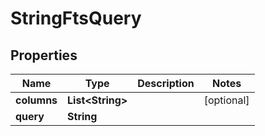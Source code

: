

# StringFtsQuery


## Properties

| Name | Type | Description | Notes |
|------------ | ------------- | ------------- | -------------|
|**columns** | **List&lt;String&gt;** |  |  [optional] |
|**query** | **String** |  |  |



